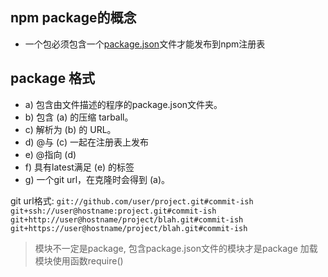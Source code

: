 ## npm package的概念

- 一个包必须包含一个[package.json](npm_package_json.md)文件才能发布到npm注册表

## package 格式

- a) 包含由文件描述的程序的package.json文件夹。
- b) 包含 (a) 的压缩 tarball。
- c) 解析为 (b) 的 URL。
- d) <name>@<version>与 (c) 一起在注册表上发布
- e) <name>@<tag>指向 (d)
- f) <name>具有latest满足 (e) 的标签
- g) 一个git url，在克隆时会得到 (a)。

git url格式:
`git://github.com/user/project.git#commit-ish`
`git+ssh://user@hostname:project.git#commit-ish`
`git+http://user@hostname/project/blah.git#commit-ish`
`git+https://user@hostname/project/blah.git#commit-ish`

> 模块不一定是package, 包含package.json文件的模块才是package
> 加载模块使用函数require()